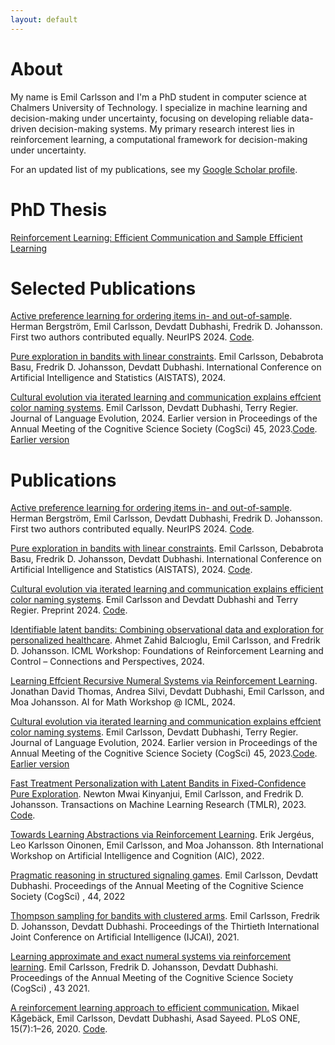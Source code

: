 ```yaml
---
layout: default
---
```



# About

My name is Emil Carlsson and I'm a PhD student in computer science at Chalmers University of Technology. I specialize in machine learning and decision-making under uncertainty, focusing on developing reliable data-driven decision-making systems. My primary research interest lies in reinforcement learning, a computational framework for decision-making under uncertainty.

For an updated list of my publications, see my [Google Scholar profile](https://scholar.google.com/citations?user=VZhBQWQAAAAJ&hl=sv).

# PhD Thesis
[Reinforcement Learning: Efficient Communication and Sample Efficient Learning](/Thesis_Emil_Carlsson_Camera_Ready.pdf)

# Selected Publications
[Active preference learning for ordering items in- and out-of-sample](https://openreview.net/pdf?id=PSLH5q7PFo). Herman Bergström, Emil Carlsson, Devdatt Dubhashi, Fredrik D. Johansson. First two authors contributed equally. NeurIPS 2024. [Code](https://github.com/HermanBergstrom/GURO).

[Pure exploration in bandits with linear constraints](https://proceedings.mlr.press/v238/carlsson24a/carlsson24a.pdf). Emil Carlsson, Debabrota Basu, Fredrik D. Johansson, Devdatt Dubhashi. International Conference on Artificial Intelligence and Statistics (AISTATS), 2024.

[Cultural evolution via iterated learning and communication explains effcient color naming systems](https://academic.oup.com/jole/advance-article/doi/10.1093/jole/lzae010/7907230?login=false). Emil Carlsson, Devdatt Dubhashi, Terry Regier. Journal of Language Evolution, 2024. Earlier version in Proceedings of the Annual Meeting of the Cognitive Science Society (CogSci) 45, 2023.[Code](https://github.com/e-carlsson/iterated-learning-color-naming). [Earlier version](https://escholarship.org/content/qt0mt0v4mt/qt0mt0v4mt_noSplash_22913c1ded846c889c3e72247a7752e8.pdf)

# Publications 

[Active preference learning for ordering items in- and out-of-sample](https://openreview.net/pdf?id=PSLH5q7PFo). Herman Bergström, Emil Carlsson, Devdatt Dubhashi, Fredrik D. Johansson. First two authors contributed equally. NeurIPS 2024. [Code](https://github.com/HermanBergstrom/GURO).

[Pure exploration in bandits with linear constraints](https://proceedings.mlr.press/v238/carlsson24a/carlsson24a.pdf). Emil Carlsson, Debabrota Basu, Fredrik D. Johansson, Devdatt Dubhashi. International Conference on Artificial Intelligence and Statistics (AISTATS), 2024. [Code](https://github.com/e-carlsson/constraint-pure-exploration).

[Cultural evolution via iterated learning and communication explains efficient color naming systems](https://arxiv.org/pdf/2305.10154). Emil Carlsson and Devdatt Dubhashi and Terry Regier. Preprint 2024. [Code](https://github.com/e-carlsson/iterated-learning-color-naming).

[Identifiable latent bandits: Combining observational data and exploration for personalized healthcare](https://arxiv.org/pdf/2407.16239). Ahmet Zahid Balcıoglu, Emil Carlsson, and Fredrik D. Johansson.  ICML Workshop: Foundations of Reinforcement Learning and Control – Connections and Perspectives, 2024.

[Learning Effcient Recursive Numeral Systems via Reinforcement Learning](https://openreview.net/pdf?id=HTcdrmGrZ0). Jonathan David Thomas, Andrea Silvi, Devdatt Dubhashi, Emil Carlsson, and Moa Johansson. AI for Math Workshop @ ICML, 2024.

[Cultural evolution via iterated learning and communication explains effcient color naming systems](https://academic.oup.com/jole/advance-article/doi/10.1093/jole/lzae010/7907230?login=false). Emil Carlsson, Devdatt Dubhashi, Terry Regier. Journal of Language Evolution, 2024. Earlier version in Proceedings of the Annual Meeting of the Cognitive Science Society (CogSci) 45, 2023.[Code](https://github.com/e-carlsson/iterated-learning-color-naming). [Earlier version](https://escholarship.org/content/qt0mt0v4mt/qt0mt0v4mt_noSplash_22913c1ded846c889c3e72247a7752e8.pdf)

[Fast Treatment Personalization with Latent Bandits in Fixed-Confidence Pure Exploration](https://openreview.net/pdf?id=NNRIGE8bvF). Newton Mwai Kinyanjui, Emil Carlsson, and Fredrik D. Johansson. Transactions on Machine Learning Research (TMLR), 2023. [Code](https://github.com/newtonmwai/fast_treatment_personalization/tree/main/healthy_gym).

[Towards Learning Abstractions via Reinforcement Learning](https://arxiv.org/pdf/2212.13980). Erik Jergéus, Leo Karlsson Oinonen, Emil Carlsson, and Moa Johansson. 8th International
Workshop on Artificial Intelligence and Cognition (AIC), 2022.

[Pragmatic reasoning in structured signaling games](https://escholarship.org/content/qt4mr6p1zn/qt4mr6p1zn_noSplash_e1c886fc61a36c7713411531b3918d58.pdf?t=reck5s). Emil Carlsson, Devdatt Dubhashi. Proceedings of the Annual Meeting of the Cognitive Science Society (CogSci) , 44, 2022

[Thompson sampling for bandits with clustered arms](https://www.ijcai.org/proceedings/2021/305).  Emil Carlsson, Fredrik D. Johansson, Devdatt Dubhashi. Proceedings of the Thirtieth International Joint Conference on Artificial Intelligence (IJCAI), 2021.

[Learning approximate and exact numeral systems via reinforcement learning](https://arxiv.org/abs/2105.13857). Emil Carlsson, Fredrik D. Johansson, Devdatt Dubhashi. Proceedings of the Annual Meeting of the Cognitive Science Society (CogSci) , 43 2021.

[A reinforcement learning approach to efficient communication.](https://journals.plos.org/plosone/article?id=10.1371/journal.pone.0234894) Mikael Kågebäck, Emil Carlsson, Devdatt Dubhashi, Asad Sayeed. PLoS ONE, 15(7):1–26, 2020. [Code](https://github.com/kageback/colorwords).

